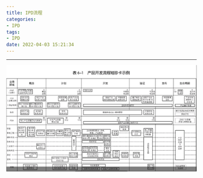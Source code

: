 ```yaml
---
title: IPD流程
categories: 
- IPD
tags:
- IPD
date: 2022-04-03 15:21:34
---
```

---
![image-20230103150736508](pictures/04IPD/image-20230103150736508.png)
